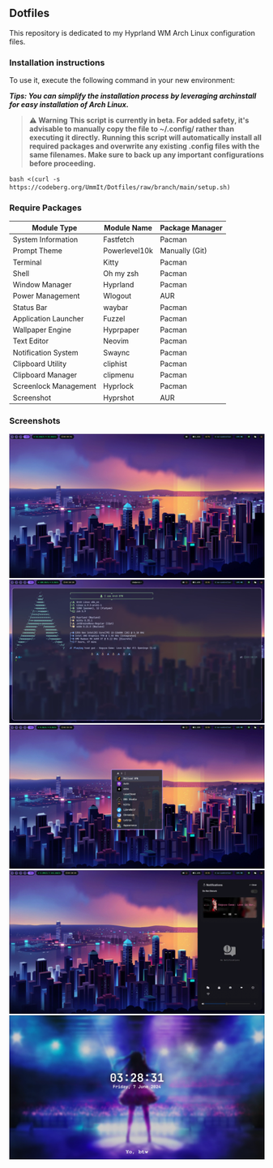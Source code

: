 ## Dotfiles

This repository is dedicated to my Hyprland WM Arch Linux configuration files.

### Installation instructions

To use it, execute the following command in your new environment:

***Tips: You can simplify the installation process by leveraging archinstall for easy installation of Arch Linux.***

> **⚠️ Warning**
> **This script is currently in beta. For added safety, it's advisable to manually copy the file to **~/.config/** rather than executing it directly.**
> **Running this script will automatically install all required packages and overwrite any existing .config files with the same filenames. Make sure to back up any important configurations before proceeding.**

```shell
bash <(curl -s https://codeberg.org/UmmIt/Dotfiles/raw/branch/main/setup.sh)
```

### Require Packages

| Module Type              | Module Name   | Package Manager |
|--------------------------|---------------|-----------------|
| System Information       | Fastfetch     | Pacman          |
| Prompt Theme             | Powerlevel10k | Manually (Git)  |
| Terminal                 | Kitty         | Pacman          |
| Shell                    | Oh my zsh     | Pacman          |
| Window Manager           | Hyprland      | Pacman          |
| Power Management         | Wlogout       | AUR             |
| Status Bar               | waybar        | Pacman          |
| Application Launcher     | Fuzzel        | Pacman          |
| Wallpaper Engine         | Hyprpaper     | Pacman          |
| Text Editor              | Neovim        | Pacman          |
| Notification System      | Swaync        | Pacman          |
| Clipboard Utility        | cliphist      | Pacman          |
| Clipboard Manager        | clipmenu      | Pacman          |
| Screenlock Management    | Hyprlock      | Pacman          |
| Screenshot               | Hyprshot      | AUR             |

### Screenshots

![Hyprland Fullscreen](./screenshots/fullscreen.png)
![Hyprland Fastfetch](./screenshots/fastfetch.png)
![Hyprland Fuzzel](./screenshots/fullscreen-fuzzel.png)
![Hyprland Swaync](./screenshots/swaync.png)
![Hyprlock](./screenshots/hyprlock.png)
